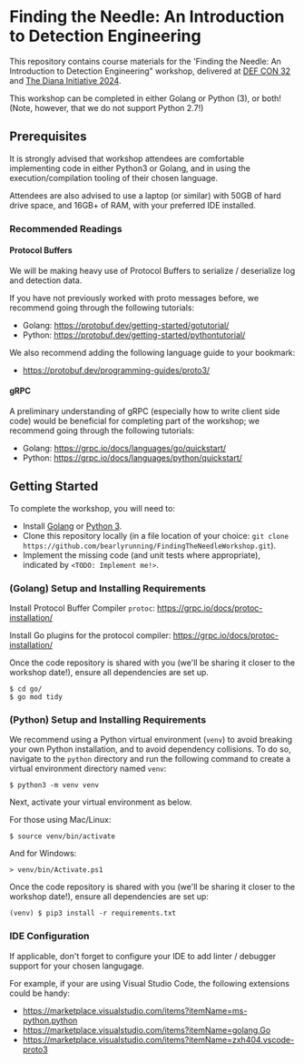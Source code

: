 # Finding the Needle: An Introduction to Detection Engineering

This repository contains course materials for the 'Finding the Needle: An Introduction to Detection Engineering" workshop, delivered at [DEF CON 32](https://defcon.org/html/defcon-32/dc-32-workshops.html#54217) and [The Diana Initiative 2024](https://www.dianainitiative.org/workshops-2024/finding-the-needle/).

This workshop can be completed in either Golang or Python (3), or both! (Note, however, that we do not support Python 2.7!)

## Prerequisites

It is strongly advised that workshop attendees are comfortable implementing code in either Python3 or Golang, and in using the execution/compilation tooling of their chosen language.

Attendees are also advised to use a laptop (or similar) with 50GB of hard drive space, and 16GB+ of RAM, with your preferred IDE installed.

### Recommended Readings

#### Protocol Buffers

We will be making heavy use of Protocol Buffers to serialize / deserialize log and detection data. 

If you have not previously worked with proto messages before, we recommend going through the following tutorials:
* Golang: https://protobuf.dev/getting-started/gotutorial/
* Python: https://protobuf.dev/getting-started/pythontutorial/

We also recommend adding the following language guide to your bookmark:
* https://protobuf.dev/programming-guides/proto3/

#### gRPC

A preliminary understanding of gRPC (especially how to write client side code) would be beneficial for completing part of the workshop; we recommend going through the following tutorials:

* Golang: https://grpc.io/docs/languages/go/quickstart/
* Python: https://grpc.io/docs/languages/python/quickstart/

## Getting Started

To complete the workshop, you will need to:

* Install [Golang](https://go.dev/doc/install) or [Python 3](https://www.python.org/downloads/).
* Clone this repository locally (in a file location of your choice: `git clone https://github.com/bearlyrunning/FindingTheNeedleWorkshop.git`).
* Implement the missing code (and unit tests where appropriate), indicated by `<TODO: Implement me!>`.

### (Golang) Setup and Installing Requirements

Install Protocol Buffer Compiler `protoc`: https://grpc.io/docs/protoc-installation/

Install Go plugins for the protocol compiler: https://grpc.io/docs/protoc-installation/

Once the code repository is shared with you (we'll be sharing it closer to the workshop date!), ensure all dependencies are set up.
```
$ cd go/
$ go mod tidy
```

### (Python) Setup and Installing Requirements

We recommend using a Python virtual environment (`venv`) to avoid breaking your own Python installation, and to avoid dependency collisions. To do so, navigate to the `python` directory and run the following command to create a virtual environment directory named `venv`:

```
$ python3 -m venv venv
```

Next, activate your virtual environment as below.

For those using Mac/Linux:

```
$ source venv/bin/activate
```

And for Windows:

```
> venv/bin/Activate.ps1
```

Once the code repository is shared with you (we'll be sharing it closer to the workshop date!), ensure all dependencies are set up:

```
(venv) $ pip3 install -r requirements.txt
```

### IDE Configuration

If applicable, don't forget to configure your IDE to add linter / debugger support for your chosen langugage. 

For example, if your are using Visual Studio Code, the following extensions could be handy:
* https://marketplace.visualstudio.com/items?itemName=ms-python.python
* https://marketplace.visualstudio.com/items?itemName=golang.Go
* https://marketplace.visualstudio.com/items?itemName=zxh404.vscode-proto3
